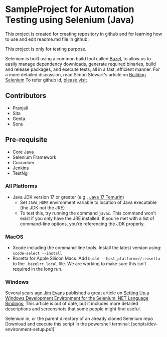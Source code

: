 # SampleProject for Automation Testing using Selenium (Java)

This project is created for creating repository in github and for learning how to use and edit readme.md file in github. 

This project is only for testing purpose.

Selenium is built using a common build tool called [Bazel](https://bazel.build/), to
allow us to easily manage dependency downloads, generate required binaries, build and release packages, and execute tests;
all in a fast, efficient manner. For a more detailed discussion, read Simon Stewart's article on [Building Selenium](https://www.selenium.dev/blog/2023/building-selenium/)
To refer github id, [please visit](https://github.com/pranjali-ganvir/SampleProject)

## Contributors

* Pranjali
* Sita
* Geeta
* Sonu

## Pre-requisite

- Core Java
- Selenium Framework
- Cucumber
- Jenkins
- TestNg

### All Platforms
* Java JDK version 17 or greater (e.g., [Java 17 Temurin](https://adoptium.net/temurin/releases/?version=17))
  * Set `JAVA_HOME` environment variable to location of Java executable (the JDK not the JRE)
  * To test this, try running the command `javac`. This command won't exist if you only have the JRE
  installed. If you're met with a list of command-line options, you're referencing the JDK properly.

### MacOS
  * Xcode including the command-line tools. Install the latest version using: `xcode-select --install`
  * Rosetta for Apple Silicon Macs. Add `build --host_platform=//:rosetta` to the `.bazelrc.local` file. We are working
  to make sure this isn't required in the long run.

### Windows
Several years ago [Jim Evans](https://www.linkedin.com/in/jimevansmusic/) published a great article on
[Setting Up a Windows Development Environment for the Selenium .NET Language Bindings](https://jimevansmusic.blogspot.com/2020/04/setting-up-windows-development.html);
This article is out of date, but it includes more detailed descriptions and screenshots that some people might find useful.

 Selenium in, or the parent directory of an already cloned Selenium repo
 Download and execute this script in the powershell terminal: [scripts/dev-environment-setup.ps1]`
